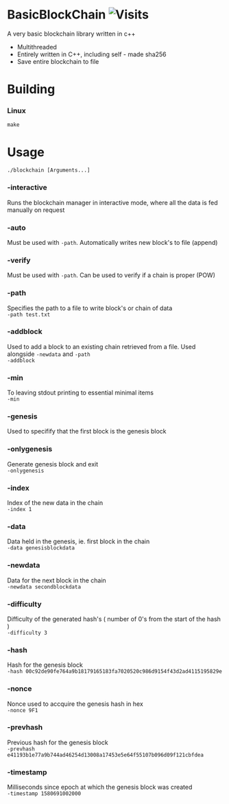 # BasicBlockChain ![Visits](https://nkvnu62257.execute-api.ap-south-1.amazonaws.com/production?repo=BasicBlockChain)

 A very basic blockchain library written in c++
  - Multithreaded 
  - Entirely written in C++, including self - made sha256
  - Save entire blockchain to file
  
  # Building
   ### Linux  
   `make`
    
  # Usage
   `./blockchain [Arguments...]`
   
   ### -interactive
   Runs the blockchain manager in interactive mode, where all the data is fed manually on request  
   
   ### -auto
   Must be used with `-path`. Automatically writes new block's to file (append)
   
   ### -verify
   Must be used with `-path`. Can be used to verify if a chain is proper (POW)
   
   ### -path
   Specifies the path to a file to write block's or chain of data  
   `-path test.txt`
   
   ### -addblock
   Used to add a block to an existing chain retrieved from a file. Used alongside `-newdata` and `-path`  
   `-addblock`

   ### -min
   To leaving stdout printing to essential minimal items  
   `-min`

   ### -genesis
   Used to specifify that the first block is the genesis block
   
   ### -onlygenesis
   Generate genesis block and exit  
   `-onlygenesis`

   ### -index
   Index of the new data in the chain  
    `-index 1`
    
   ### -data
   Data held in the genesis, ie. first block in the chain  
    `-data genesisblockdata`
    
   ### -newdata
   Data for the next block in the chain  
    `-newdata secondblockdata`
    
   ### -difficulty
   Difficulty of the generated hash's ( number of 0's from the start of the hash )  
    `-difficulty 3`
   
   ### -hash
   Hash for the genesis block  
    `-hash 00c92de90fe764a9b18179165183fa7020520c986d9154f43d2ad4115195829e`
   
   ### -nonce
   Nonce used to accquire the genesis hash in hex  
    `-nonce 9F1`
    
   ### -prevhash
   Previous hash for the genesis block  
    `-prevhash e41193b1e77a9b744ad46254d13008a17453e5e64f55107b096d09f121cbfdea`
   
   ### -timestamp
   Milliseconds since epoch at which the genesis block was created  
    `-timestamp 1580691002000`
